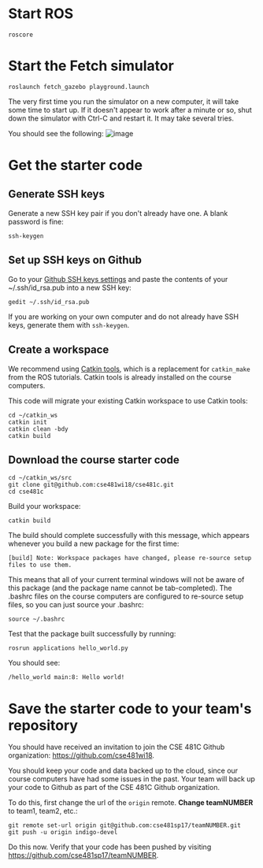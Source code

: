# Start ROS
```
roscore
```

# Start the Fetch simulator
```
roslaunch fetch_gazebo playground.launch
```

The very first time you run the simulator on a new computer, it will take some time to start up.
If it doesn't appear to work after a minute or so, shut down the simulator with Ctrl-C and restart it.
It may take several tries.

You should see the following:
![image](https://cloud.githubusercontent.com/assets/1175286/24824318/18f2ebdc-1bbe-11e7-92aa-daf69c40bc35.png)

# Get the starter code
## Generate SSH keys
Generate a new SSH key pair if you don't already have one.
A blank password is fine:
```
ssh-keygen
```

## Set up SSH keys on Github
Go to your [Github SSH keys settings](https://github.com/settings/keys) and paste the contents of your ~/.ssh/id_rsa.pub into a new SSH key:
```
gedit ~/.ssh/id_rsa.pub
```
If you are working on your own computer and do not already have SSH keys, generate them with `ssh-keygen`.

## Create a workspace
We recommend using [Catkin tools](https://catkin-tools.readthedocs.io/en/latest/), which is a replacement for `catkin_make` from the ROS tutorials.
Catkin tools is already installed on the course computers.

This code will migrate your existing Catkin workspace to use Catkin tools:
```
cd ~/catkin_ws
catkin init
catkin clean -bdy
catkin build
```

## Download the course starter code
```
cd ~/catkin_ws/src
git clone git@github.com:cse481wi18/cse481c.git
cd cse481c
```

Build your workspace:
```
catkin build
```

The build should complete successfully with this message, which appears whenever you build a new package for the first time:
```
[build] Note: Workspace packages have changed, please re-source setup files to use them.
```
This means that all of your current terminal windows will not be aware of this package (and the package name cannot be tab-completed).
The .bashrc files on the course computers are configured to re-source setup files, so you can just source your .bashrc:
```
source ~/.bashrc
```

Test that the package built successfully by running:
```
rosrun applications hello_world.py
```

You should see:
```
/hello_world main:8: Hello world!
```

# Save the starter code to your team's repository
You should have received an invitation to join the CSE 481C Github organization: https://github.com/cse481wi18.

You should keep your code and data backed up to the cloud, since our course computers have had some issues in the past.
Your team will back up your code to Github as part of the CSE 481C Github organization.

To do this, first change the url of the `origin` remote.
**Change teamNUMBER** to team1, team2, etc.:
```
git remote set-url origin git@github.com:cse481sp17/teamNUMBER.git
git push -u origin indigo-devel
```

Do this now.
Verify that your code has been pushed by visiting https://github.com/cse481sp17/teamNUMBER.